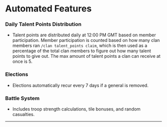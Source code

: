 
# Automated Features

### Daily Talent Points Distribution
- Talent points are distributed daily at 12:00 PM GMT based on member participation. Member participation is counted based on how many clan members ran `/clan talent_points claim`, which is then used as a percentage of the total clan members to figure out how many talent points to give out. The max amount of talent points a clan can receive at once is 5.

### Elections
- Elections automatically recur every 7 days if a general is removed.

### Battle System
- Includes troop strength calculations, tile bonuses, and random casualties.

---

